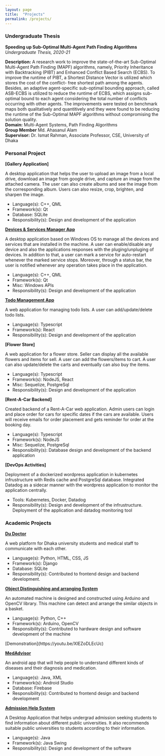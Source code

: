 ```yaml
---
layout: page
title:  "Projects"
permalink: /projects/
---
```

<h3> Undergraduate Thesis </h3>

**Speeding up Sub-Optimal Multi-Agent Path Finding Algorithms**  
*Undergraduate Thesis, 2020-21*

**Description:** A research work to improve the state-of-the-art Sub-Optimal Multi-Agent Path Finding (MAPF) algorithms, namely, Priority
Inheritance with Backtracking (PIBT) and Enhanced Conflict Based Search (ECBS). To improve the runtime of PIBT, a Shortest Distance Vector is utilized which stores the cost of the conflict-
free shortest path among the agents. Besides, an adaptive agent-specific sub-optimal bounding approach, called ASB-ECBS is utilized to reduce the runtime
of ECBS, which assigns sub-optimal bound to each agent considering the total number of conflicts occurring
with other agents. The improvements were tested on benchmark maps both qualitatively and quantitively and they were found to
be reducing the runtime of the Sub-Optimal MAPF algorithms without compromising the solution quality.  
**Domain:** Multi-Agent Systems, Path Finding Algorithms  
**Group Member** Md. Ahasanul Alam <br>
**Supervisor:** Dr. Ismat Rahman, Associate Professor, CSE, University of Dhaka  


<h3> Personal Project </h3>

**[Gallery Application]**  

A desktop application that helps the user to upload an image from a local drive, download an image from google drive, and capture an image from the attached camera. The user can also create albums and see the image from the corresponding album. Users can also resize, crop, brighten, and sharpen the image.
<ul>
    <li>Language(s): C++, QML </li>
    <li>Framework(s): Qt</li>
    <li>Database: SQLite</li>
    <li>Responsibility(s): Design and development of the application</li>
</ul>

**[Devices & Services Manager App](https://shorturl.at/pSYZ6)**  

A desktop application based on Windows OS to manage all the devices and services that are installed in the machine. A user can enable/disable any device and also the applications responses with the pluging/unpluging of devices. In addition to that, a user can mark a service for auto-restart whenever the marked service stops.
Moreover, through a status bar, the user is notified whenever any operation takes place in the application. 
<ul>
    <li>Language(s): C++, QML </li>
    <li>Framework(s): Qt</li>
    <li>Misc: Windows APIs</li>
    <li>Responsibility(s): Design and development of the application</li>
</ul>

**[Todo Management App](https://github.com/MustafizSaadi/Todo-Management)**  

A web application for managing todo lists. A user can add/update/delete todo lists.
<ul>
    <li>Language(s): Typescript </li>
    <li>Framework(s): React</li>
    <li>Responsibility(s): Design and development of the application</li>
</ul>

**[Flower Store]**  

A web application for a flower store. Seller can display all the available flowers and items for sell. A user can add the flowers/items to cart. A user can also update/delete the carts and eventually can also buy the items.
<ul>
    <li>Language(s): Typescript </li>
    <li>Framework(s): NodeJS, React</li>
    <li>Misc: Sequelize, PostgreSql</li>
    <li>Responsibility(s): Design and development of the application</li>
</ul>

**[Rent-A-Car Backend]**  

Created backend of a Rent-A-Car web application. Admin users can login and place order for cars for specific dates if the cars are available. Users will receive emails for order placement and gets reminder for order at the booking day.
<ul>
    <li>Language(s): Typescript </li>
    <li>Framework(s): NodeJS</li>
    <li>Misc: Sequelize, PostgreSql</li>
    <li>Responsibility(s): Database design and development of the backend application</li>
</ul>

**[DevOps Activities]**  

Deployment of a dockerized wordpress application in kubernetes infrustructure with Redis cache and PostgreSql database. Integrated Datadog as a sidecar manner with the wordpress application to monitor the application centrally.
<ul>
    <li>Tools: Kubernetes, Docker, Datadog </li>
    <li>Responsibility(s): Design and development of the infrustructure. Deployment of the application and datadog monitoring tool</li>
</ul>


<h3> Academic Projects </h3>

**[Du Doctor](https://github.com/tishat-ahasan/DU-Doctor)**  

A web platform for Dhaka university students and medical staff to communicate with each other.
<ul>
    <li>Language(s): Python, HTML, CSS, JS </li>
    <li>Framework(s): Django</li>
    <li>Database: SQLite</li>
    <li>Responsibility(s): Contributed to frontend design and backend development.</li>
</ul>

**[Object Distinguishing and arranging System](https://github.com/tishat-ahasan/10_22_microcontroller_project)**  

An automated machine is designed and constructed using Arduino and OpenCV library. This machine can detect and arrange the similar objects in a basket.
<ul>
    <li>Language(s): Python, C++ </li>
    <li>Framework(s): Arduino, OpenCV</li>
    <li>Responsibility(s): Contributed to hardware design and software development of the machine</li>
</ul>
[Demonstration](https://youtu.be/XIEZoDLEcUc)

**[MedAdvisor](https://github.com/MustafizSaadi/MedAdvisor4)**  

An android app that will help people to understand different kinds of diseases and their diagnosis and medication.
<ul>
    <li>Language(s): Java, XML </li>
    <li>Framework(s): Android Studio</li>
    <li>Database: Firebase</li>
    <li>Responsibility(s): Contributed to frontend design and backend development</li>
</ul>


**[Admission Help System](https://github.com/defender01/admissionHelpSystem)**  

A Desktop Application that helps undergrad admission seeking students to find information about different public universities. It also recommends suitable public universities to students according to their information.
<ul>
    <li>Language(s): Java </li>
    <li>Framework(s): Java Swing</li>
    <li>Responsibility(s): Design and development of the software</li>
</ul>
